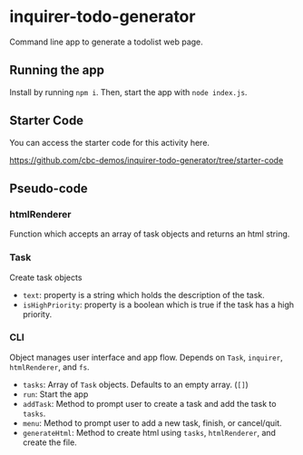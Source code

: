 # inquirer-todo-generator

Command line app to generate a todolist web page.

## Running the app

Install by running `npm i`. Then, start the app with `node index.js`.

## Starter Code

You can access the starter code for this activity here.

https://github.com/cbc-demos/inquirer-todo-generator/tree/starter-code

## Pseudo-code

### htmlRenderer

Function which accepts an array of task objects and returns an html string.

### Task

Create task objects

- `text`: property is a string which holds the description of the task.
- `isHighPriority`: property is a boolean which is true if the task has a high priority.

### CLI

Object manages user interface and app flow. Depends on `Task`, `inquirer`, `htmlRenderer`, and `fs`.

- `tasks`: Array of `Task` objects. Defaults to an empty array. (`[]`)
- `run`: Start the app
- `addTask`: Method to prompt user to create a task and add the task to `tasks`.
- `menu`: Method to prompt user to add a new task, finish, or cancel/quit.
- `generateHtml`: Method to create html using `tasks`, `htmlRenderer`, and create the file.


